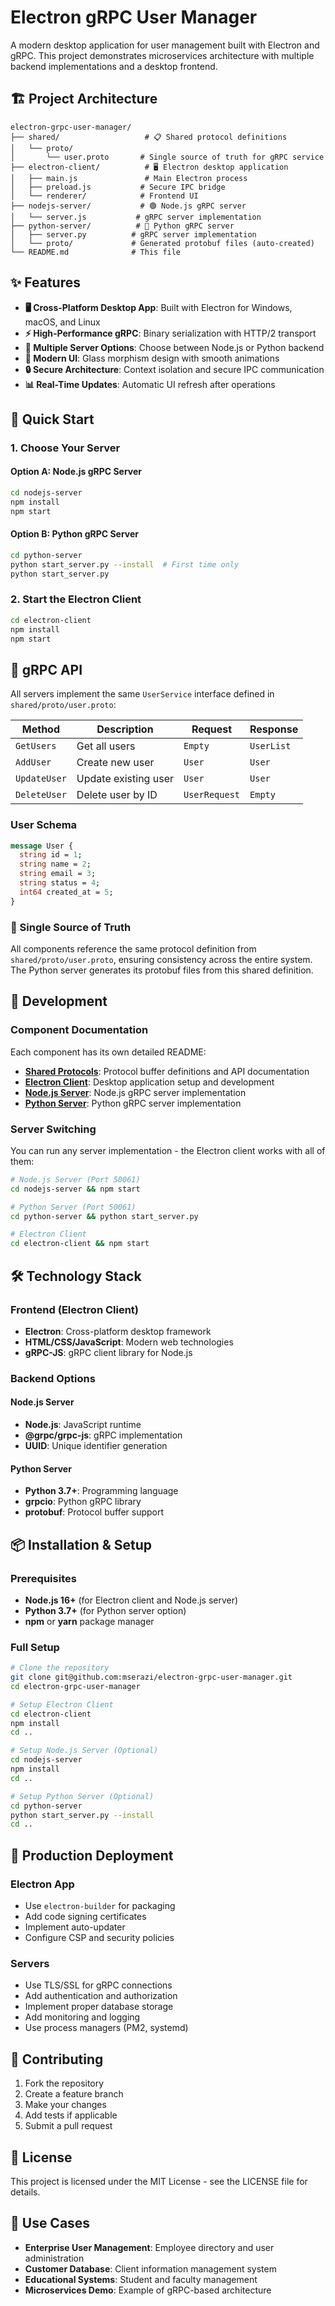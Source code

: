 # Electron gRPC User Manager

A modern desktop application for user management built with Electron and gRPC. This project demonstrates microservices architecture with multiple backend implementations and a desktop frontend.

## 🏗️ Project Architecture

```
electron-grpc-user-manager/
├── shared/                   # 📋 Shared protocol definitions
│   └── proto/
│       └── user.proto       # Single source of truth for gRPC service
├── electron-client/          # 🖥️ Electron desktop application
│   ├── main.js               # Main Electron process
│   ├── preload.js           # Secure IPC bridge
│   └── renderer/            # Frontend UI
├── nodejs-server/           # 🟢 Node.js gRPC server
│   └── server.js           # gRPC server implementation
├── python-server/          # 🐍 Python gRPC server
│   ├── server.py          # gRPC server implementation
│   └── proto/             # Generated protobuf files (auto-created)
└── README.md              # This file
```

## ✨ Features

- **🖥️ Cross-Platform Desktop App**: Built with Electron for Windows, macOS, and Linux
- **⚡ High-Performance gRPC**: Binary serialization with HTTP/2 transport
- **🔄 Multiple Server Options**: Choose between Node.js or Python backend
- **🎨 Modern UI**: Glass morphism design with smooth animations
- **🔒 Secure Architecture**: Context isolation and secure IPC communication
- **📊 Real-Time Updates**: Automatic UI refresh after operations

## 🚀 Quick Start

### 1. Choose Your Server

#### Option A: Node.js gRPC Server
```bash
cd nodejs-server
npm install
npm start
```

#### Option B: Python gRPC Server
```bash
cd python-server
python start_server.py --install  # First time only
python start_server.py
```

### 2. Start the Electron Client
```bash
cd electron-client
npm install
npm start
```

## 📡 gRPC API

All servers implement the same `UserService` interface defined in `shared/proto/user.proto`:

| Method | Description | Request | Response |
|--------|-------------|---------|----------|
| `GetUsers` | Get all users | `Empty` | `UserList` |
| `AddUser` | Create new user | `User` | `User` |
| `UpdateUser` | Update existing user | `User` | `User` |
| `DeleteUser` | Delete user by ID | `UserRequest` | `Empty` |

### User Schema
```protobuf
message User {
  string id = 1;
  string name = 2;
  string email = 3;
  string status = 4;
  int64 created_at = 5;
}
```

### 🔄 Single Source of Truth
All components reference the same protocol definition from `shared/proto/user.proto`, ensuring consistency across the entire system. The Python server generates its protobuf files from this shared definition.

## 🔧 Development

### Component Documentation

Each component has its own detailed README:

- **[Shared Protocols](shared/README.md)**: Protocol buffer definitions and API documentation
- **[Electron Client](electron-client/README.md)**: Desktop application setup and development
- **[Node.js Server](nodejs-server/README.md)**: Node.js gRPC server implementation
- **[Python Server](python-server/README.md)**: Python gRPC server implementation

### Server Switching

You can run any server implementation - the Electron client works with all of them:

```bash
# Node.js Server (Port 50061)
cd nodejs-server && npm start

# Python Server (Port 50061)  
cd python-server && python start_server.py

# Electron Client
cd electron-client && npm start
```

## 🛠️ Technology Stack

### Frontend (Electron Client)
- **Electron**: Cross-platform desktop framework
- **HTML/CSS/JavaScript**: Modern web technologies
- **gRPC-JS**: gRPC client library for Node.js

### Backend Options

#### Node.js Server
- **Node.js**: JavaScript runtime
- **@grpc/grpc-js**: gRPC implementation
- **UUID**: Unique identifier generation

#### Python Server
- **Python 3.7+**: Programming language
- **grpcio**: Python gRPC library
- **protobuf**: Protocol buffer support

## 📦 Installation & Setup

### Prerequisites
- **Node.js 16+** (for Electron client and Node.js server)
- **Python 3.7+** (for Python server option)
- **npm** or **yarn** package manager

### Full Setup
```bash
# Clone the repository
git clone git@github.com:mserazi/electron-grpc-user-manager.git
cd electron-grpc-user-manager

# Setup Electron Client
cd electron-client
npm install
cd ..

# Setup Node.js Server (Optional)
cd nodejs-server
npm install
cd ..

# Setup Python Server (Optional)
cd python-server
python start_server.py --install
cd ..
```

## 🚦 Production Deployment

### Electron App
- Use `electron-builder` for packaging
- Add code signing certificates
- Implement auto-updater
- Configure CSP and security policies

### Servers
- Use TLS/SSL for gRPC connections
- Add authentication and authorization
- Implement proper database storage
- Add monitoring and logging
- Use process managers (PM2, systemd)

## 🤝 Contributing

1. Fork the repository
2. Create a feature branch
3. Make your changes
4. Add tests if applicable
5. Submit a pull request

## 📄 License

This project is licensed under the MIT License - see the LICENSE file for details.

## 🎯 Use Cases

- **Enterprise User Management**: Employee directory and user administration
- **Customer Database**: Client information management system
- **Educational Systems**: Student and faculty management
- **Microservices Demo**: Example of gRPC-based architecture